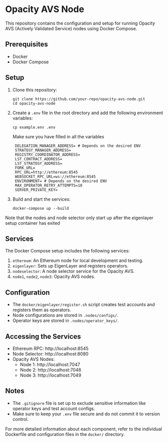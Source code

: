 # Opacity AVS Node

This repository contains the configuration and setup for running Opacity AVS (Actively Validated Service) nodes using Docker Compose.

## Prerequisites

- Docker
- Docker Compose

## Setup

1. Clone this repository:
   ```
   git clone https://github.com/your-repo/opacity-avs-node.git
   cd opacity-avs-node
   ```

2. Create a `.env` file in the root directory and add the following environment variables:
   ```
   cp example.env .env
   ```
   Make sure you have filled in all the variables 
   ```
    DELEGATION_MANAGER_ADDRESS= # Depends on the desired ENV 
    STRATEGY_MANAGER_ADDRESS=
    REGISTRY_COORDINATOR_ADDRESS=
    LST_CONTRACT_ADDRESS=
    LST_STRATEGY_ADDRESS=
    FORK_URL=
    RPC_URL=http://ethereum:8545
    WEBSOCKET_RPC_URL=ws://ethereum:8545
    ENVIRONMENT= # Depends on the desired ENV 
    MAX_OPERATOR_RETRY_ATTEMPTS=10
    SERVER_PRIVATE_KEY= 
   ```

3. Build and start the services:
   ```
   docker-compose up --build
   ```
Note that the nodes and node selector only start up after the eigenlayer setup container has exited  

## Services

The Docker Compose setup includes the following services:

1. `ethereum`: An Ethereum node for local development and testing.
2. `eigenlayer`: Sets up EigenLayer and registers operators.
3. `nodeselector`: A node selector service for the Opacity AVS.
4. `node1`, `node2`, `node3`: Opacity AVS nodes.

## Configuration

- The `docker/eigenlayer/register.sh` script creates test accounts and registers them as operators.
- Node configurations are stored in `.nodes/configs/`.
- Operator keys are stored in `.nodes/operator_keys/`.

## Accessing the Services

- Ethereum RPC: http://localhost:8545
- Node Selector: http://localhost:8080
- Opacity AVS Nodes:
  - Node 1: http://localhost:7047
  - Node 2: http://localhost:7048
  - Node 3: http://localhost:7049

## Notes

- The `.gitignore` file is set up to exclude sensitive information like operator keys and test account configs.
- Make sure to keep your `.env` file secure and do not commit it to version control.

For more detailed information about each component, refer to the individual Dockerfile and configuration files in the `docker/` directory.
